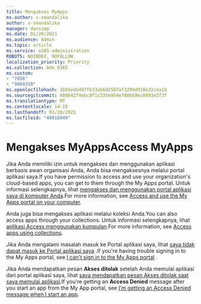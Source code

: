 ```yaml
---
title: Mengakses MyApps
ms.author: v-smandalika
author: v-smandalika
manager: dansimp
ms.date: 01/20/2021
ms.audience: Admin
ms.topic: article
ms.service: o365-administration
ROBOTS: NOINDEX, NOFOLLOW
localization_priority: Priority
ms.collection: Adm_O365
ms.custom:
- "7856"
- "9004350"
ms.openlocfilehash: 2bb5edb487fb33a56d2587af3299d918e22cea16
ms.sourcegitcommit: 688642f4ebc0f1c335e954e780bb9ec8893e2f3f
ms.translationtype: MT
ms.contentlocale: id-ID
ms.lasthandoff: 01/20/2021
ms.locfileid: "49916940"
---
```

# <a name="access-myapps"></a><span data-ttu-id="59b7d-102">Mengakses MyApps</span><span class="sxs-lookup"><span data-stu-id="59b7d-102">Access MyApps</span></span>

<span data-ttu-id="59b7d-103">Jika Anda memiliki izin untuk mengakses dan menggunakan aplikasi berbasis awan organisasi Anda, Anda bisa mengaksesnya melalui portal aplikasi saya.</span><span class="sxs-lookup"><span data-stu-id="59b7d-103">If you have permission to access and use your organization's cloud-based apps, you can get to them through the My Apps portal.</span></span> <span data-ttu-id="59b7d-104">Untuk informasi selengkapnya, lihat [mengakses dan menggunakan portal aplikasi saya di komputer Anda](https://docs.microsoft.com/azure/active-directory/user-help/my-apps-portal-end-user-access#access-and-use-the-my-apps-portal-on-your-computer).</span><span class="sxs-lookup"><span data-stu-id="59b7d-104">For more information, see [Access and use the My Apps portal on your computer](https://docs.microsoft.com/azure/active-directory/user-help/my-apps-portal-end-user-access#access-and-use-the-my-apps-portal-on-your-computer).</span></span>

<span data-ttu-id="59b7d-105">Anda juga bisa mengakses aplikasi melalui koleksi Anda.</span><span class="sxs-lookup"><span data-stu-id="59b7d-105">You can also access apps through your collections.</span></span> <span data-ttu-id="59b7d-106">Untuk informasi selengkapnya, lihat [aplikasi Access menggunakan kumpulan](https://docs.microsoft.com/azure/active-directory/user-help/my-applications-portal-workspaces#access-apps-using-collections).</span><span class="sxs-lookup"><span data-stu-id="59b7d-106">For more information, see [Access apps using collections](https://docs.microsoft.com/azure/active-directory/user-help/my-applications-portal-workspaces#access-apps-using-collections).</span></span>

<span data-ttu-id="59b7d-107">Jika Anda mengalami masalah masuk ke Portal aplikasi saya, lihat [saya tidak dapat masuk ke Portal aplikasi saya](https://docs.microsoft.com/azure/active-directory/user-help/my-apps-portal-end-user-troubleshoot#i-cant-sign-in-to-the-my-apps-portal) .</span><span class="sxs-lookup"><span data-stu-id="59b7d-107">If you're having trouble signing in to the My Apps portal, see [I can't sign in to the My Apps portal](https://docs.microsoft.com/azure/active-directory/user-help/my-apps-portal-end-user-troubleshoot#i-cant-sign-in-to-the-my-apps-portal) .</span></span>

<span data-ttu-id="59b7d-108">Jika Anda mendapatkan pesan **Akses ditolak** setelah Anda memulai aplikasi dari portal aplikasi saya, lihat [saya mendapatkan pesan Akses ditolak saat saya memulai aplikasi](https://docs.microsoft.com/azure/active-directory/user-help/my-apps-portal-end-user-troubleshoot#im-getting-an-access-denied-message-when-i-start-an-app).</span><span class="sxs-lookup"><span data-stu-id="59b7d-108">If you're getting an **Access Denied** message after you start an app from the My App portal, see [I'm getting an Access Denied message when I start an app](https://docs.microsoft.com/azure/active-directory/user-help/my-apps-portal-end-user-troubleshoot#im-getting-an-access-denied-message-when-i-start-an-app).</span></span>

